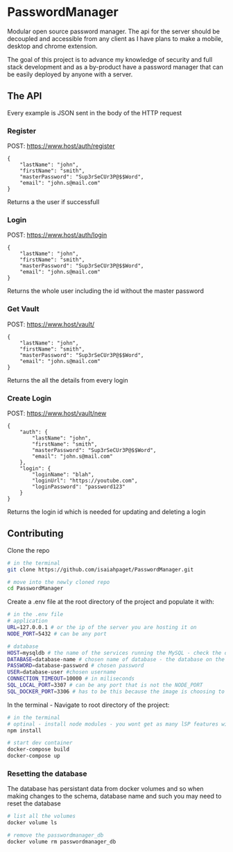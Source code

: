 # PasswordManager

Modular open source password manager. The api for the server should be decoupled and accessible from
any client as I have plans to make a mobile, desktop and chrome extension.

The goal of this project is to advance my knowledge of security and full stack development
and as a by-product have a password manager that can be easily deployed by anyone with a server.

## The API

Every example is JSON sent in the body of the HTTP request

### Register
POST: https://www.host/auth/register
```
{
    "lastName": "john",
    "firstName": "smith",
    "masterPassword": "Sup3rSeCUr3P@$$Word",
    "email": "john.s@mail.com"
}
```

Returns a the user if successfull

### Login
POST: https://www.host/auth/login
```
{
    "lastName": "john",
    "firstName": "smith",
    "masterPassword": "Sup3rSeCUr3P@$$Word",
    "email": "john.s@mail.com"
}
```

Returns the whole user including the id without the master password

### Get Vault
POST: https://www.host/vault/
```
{
    "lastName": "john",
    "firstName": "smith",
    "masterPassword": "Sup3rSeCUr3P@$$Word",
    "email": "john.s@mail.com"
}
```
Returns the all the details from every login

### Create Login
POST: https://www.host/vault/new
```
{
    "auth": {
        "lastName": "john",
        "firstName": "smith",
        "masterPassword": "Sup3rSeCUr3P@$$Word",
        "email": "john.s@mail.com"
    },
    "login": {
        "loginName": "blah",
        "loginUrl": "https://youtube.com",
        "loginPassword": "password123"
    }
}
```

Returns the login id which is needed for updating and deleting a login

## Contributing

Clone the repo
```bash
# in the terminal
git clone https://github.com/isaiahpaget/PasswordManager.git

# move into the newly cloned repo
cd PasswordManager
```

Create a .env file at the root directory of the project and populate it with:
```bash
# in the .env file
# application
URL=127.0.0.1 # or the ip of the server you are hosting it on
NODE_PORT=5432 # can be any port

# database
HOST=mysqldb # the name of the services running the MySQL - check the docker-compose.yaml
DATABASE=database-name # chosen name of database - the database on the MySQL server
PASSWORD=database-password # chosen password
USER=database-user #chosen username
CONNECTION_TIMEOUT=10000 # in miliseconds
SQL_LOCAL_PORT=3307 # can be any port that is not the NODE_PORT
SQL_DOCKER_PORT=3306 # has to be this because the image is choosing to operate on this port

```
In the terminal - Navigate to root directory of the project:
``` bash
# in the terminal
# optinal - install node modules - you wont get as many lSP features without
npm install

# start dev container
docker-compose build
docker-compose up
```

### Resetting the database
The database has persistant data from docker volumes and so when making changes to the schema, database name and such you may need to reset the database
```bash
# list all the volumes
docker volume ls

# remove the passwordmanager_db
docker volume rm passwordmanager_db

```
